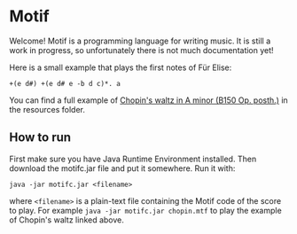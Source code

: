 # Motif

Welcome! Motif is a programming language for writing music.
It is still a work in progress, so unfortunately there is not much documentation yet!

Here is a small example that plays the first notes of Für Elise:

`+(e d#) +(e d# e -b d c)*. a`

You can find a full example of [Chopin's waltz in A minor (B150 Op. posth.)](core/src/main/resources/chopin.mtf)
in the resources folder.

## How to run

First make sure you have Java Runtime Environment installed.
Then download the motifc.jar file and put it somewhere. Run it with:

`java -jar motifc.jar <filename>`

where `<filename>` is a plain-text file containing the Motif code of the score to play.
For example `java -jar motifc.jar chopin.mtf` to play the example of Chopin's waltz linked above.
